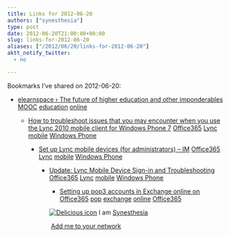 ```yaml
---
title: Links for 2012-06-20
authors: ["synesthesia"]
type: post
date: 2012-06-20T21:00:00+00:00
slug: links-for-2012-06-20 
aliases: ["/2012/06/20/links-for-2012-06-20"]
aktt_notify_twitter:
  - no

---
```

Bookmarks I&#8217;ve shared on 2012-06-20:

  * [elearnspace &rsaquo; The future of higher education and other imponderables][1] 
    [MOOC][2] [education][3] [online][4] </li> 
    
      * [How to troubleshoot issues that you may encounter when you use the Lync 2010 mobile client for Windows Phone 7][5] 
        [Office365][6] [Lync][7] [mobile][8] [Windows Phone][9] </li> 
        
          * [Set up Lync mobile devices (for administrators) &#8211; IM][10] 
            [Office365][6] [Lync][7] [mobile][8] [Windows Phone][9] </li> 
            
              * [Update: Lync Mobile Device Sign-in and Troubleshooting][11] 
                [Office365][6] [Lync][7] [mobile][8] [Windows Phone][9] </li> 
                
                  * [Setting up pop3 accounts in Exchange online on Office365][12] 
                    [pop][13] [exchange][14] [online][4] [Office365][6] </li> </ul> 
                    
                    <p class="deliciouslink">
                      <a href="https://del.icio.us/synesthesia" title="See all my bookmarks on del.icio.us"><img src="https://www.synesthesia.co.uk/images/deliciousicon.jpg" alt="Delicious icon" /></a>&nbsp;I am <a href="https://del.icio.us/synesthesia" title="See all my bookmarks on del.icio.us">Synesthesia</a>
                    </p>
                    
                    <p class="deliciouslink">
                      <a href="https://del.icio.us/network?add=synesthesia" title="Add me to your del.icio.us network"><img src="https://www.synesthesia.co.uk/images/add.gif" alt="" /></a>&nbsp;<a href="https://del.icio.us/network?add=synesthesia" title="Add me to your del.icio.us network">Add me to your network</a>
                    </p>

 [1]: https://www.elearnspace.org/blog/2012/06/16/the-future-of-higher-education-and-other-imponderables/
 [2]: https://www.delicious.com/synesthesia/MOOC
 [3]: https://www.delicious.com/synesthesia/education
 [4]: https://www.delicious.com/synesthesia/online
 [5]: https://support.microsoft.com/kb/2636318
 [6]: https://www.delicious.com/synesthesia/Office365
 [7]: https://www.delicious.com/synesthesia/Lync
 [8]: https://www.delicious.com/synesthesia/mobile
 [9]: https://www.delicious.com/synesthesia/Windows+Phone
 [10]: https://community.office365.com/en-us/w/lync/1040.aspx
 [11]: https://community.office365.com/en-us/b/office_365_technical_blog/archive/2011/12/19/update-lync-mobile-device-sign-in-and-troubleshooting.aspx
 [12]: https://community.office365.com/en-us/f/158/t/4391.aspx
 [13]: https://www.delicious.com/synesthesia/pop
 [14]: https://www.delicious.com/synesthesia/exchange